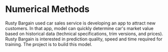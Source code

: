 # Numerical Methods
Rusty Bargain used car sales service is developing an app to attract new customers. In that app, model can quickly determine car's market value based on historical data (technical specifications, trim versions, and prices).
Rusty Bargain is interested in prediction quality, speed and time required for training.
The project is to build this model.
